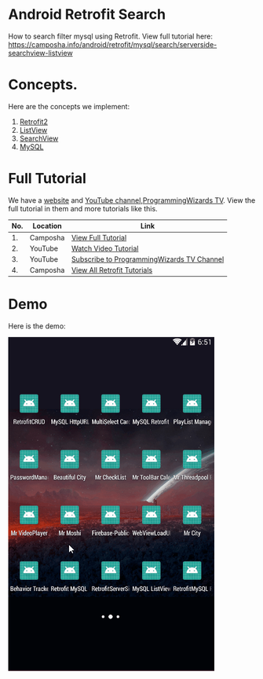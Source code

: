 # Android Retrofit Search

How to search filter mysql using Retrofit.
View full tutorial here: https://camposha.info/android/retrofit/mysql/search/serverside-searchview-listview

# Concepts.

Here are the concepts we implement:

1. [Retrofit2](https://camposha.info/android/retrofit)
2. [ListView](https://camposha.info/android/listview)
3. [SearchView](https://camposha.info/android/searchview)
4. [MySQL](https://camposha.info/android/mysql)


# Full Tutorial

We have a [website](https://camposha.info) and [YouTube channel,ProgrammingWizards TV](http://www.youtube.com/c/programmingwizards). View the full tutorial in them and more tutorials
like this.


|No.|Location|Link|
|---|--------|---------|
|1.|Camposha|[View Full Tutorial](https://camposha.info/android/retrofit/mysql/search/serverside-searchview-listview)|
|2.|YouTube |[Watch Video Tutorial](https://www.youtube.com/watch?v=DyVkd9Qwy-Y) |
|3.|YouTube |[Subscribe to ProgrammingWizards TV Channel](https://www.youtube.com/c/programmingwizards) |
|4.|Camposha|[View All Retrofit Tutorials](https://camposha.info/android/retrofit)|

# Demo

Here is the demo:

![](/demo/demo1.gif)